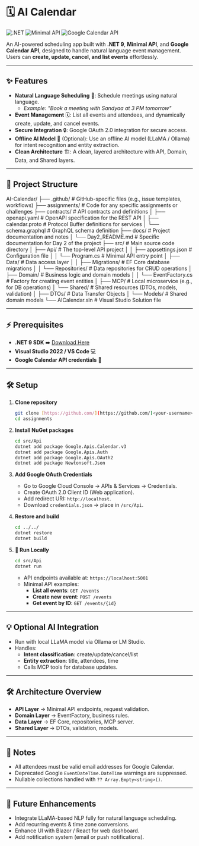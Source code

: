 # 🗓️ AI Calendar

![.NET](https://img.shields.io/badge/.NET-512BD4?logo=dotnet)
![Minimal API](https://img.shields.io/badge/Minimal%20API-lightgrey)
![Google Calendar API](https://img.shields.io/badge/Google%20Calendar%20API-00875C?logo=google-calendar)

An AI-powered scheduling app built with **.NET 9**, **Minimal API**, and **Google Calendar API**, designed to handle natural language event management. Users can **create, update, cancel, and list events** effortlessly.

---

## ✨ Features

- **Natural Language Scheduling** 💬: Schedule meetings using natural language.
  - *Example: "Book a meeting with Sandyaa at 3 PM tomorrow"*
- **Event Management** 🗓️: List all events and attendees, and dynamically create, update, and cancel events.
- **Secure Integration** 🔒: Google OAuth 2.0 integration for secure access.
- **Offline AI Model** 🧠 (Optional): Use an offline AI model (LLaMA / Ollama) for intent recognition and entity extraction.
- **Clean Architecture** 🏗️: A clean, layered architecture with API, Domain, Data, and Shared layers.

---

## 📁 Project Structure

AI-Calendar/
├── .github/                       # GitHub-specific files (e.g., issue templates, workflows)
├── assignments/                   # Code for any specific assignments or challenges
├── contracts/                     # API contracts and definitions
│   ├── openapi.yaml               # OpenAPI specification for the REST API
│   ├── calendar.proto             # Protocol Buffer definitions for services
│   └── schema.graphql             # GraphQL schema definition
├── docs/                          # Project documentation and notes
│   └── Day2_README.md             # Specific documentation for Day 2 of the project
├── src/                           # Main source code directory
│   ├── Api/                       # The top-level API project
│   │   ├── appsettings.json       # Configuration file
│   │   └── Program.cs             # Minimal API entry point
│   ├── Data/                      # Data access layer
│   │   ├── Migrations/            # EF Core database migrations
│   │   └── Repositories/          # Data repositories for CRUD operations
│   ├── Domain/                    # Business logic and domain models
│   │   └── EventFactory.cs        # Factory for creating event entities
│   ├── MCP/                       # Local microservice (e.g., for DB operations)
│   └── Shared/                    # Shared resources (DTOs, models, validation)
│       ├── DTOs/                  # Data Transfer Objects
│       └── Models/                # Shared domain models
└── AICalendar.sln                 # Visual Studio Solution file

---

## ⚡ Prerequisites

- **.NET 9 SDK** ➡️ [Download Here](https://dotnet.microsoft.com/en-us/download/dotnet/9.0)
- **Visual Studio 2022 / VS Code** 💻
- **Google Calendar API credentials** 🔑

---

## 🛠️ Setup

1.  **Clone repository**

    ```bash
    git clone [https://github.com/](https://github.com/)<your-username>/assignments.git
    cd assignments
    ```

2.  **Install NuGet packages**

    ```bash
    cd src/Api
    dotnet add package Google.Apis.Calendar.v3
    dotnet add package Google.Apis.Auth
    dotnet add package Google.Apis.OAuth2
    dotnet add package Newtonsoft.Json
    ```

3.  **Add Google OAuth Credentials**

    - Go to Google Cloud Console → APIs & Services → Credentials.
    - Create OAuth 2.0 Client ID (Web application).
    - Add redirect URI: `http://localhost`.
    - Download `credentials.json` → place in `/src/Api`.

4.  **Restore and build**

    ```bash
    cd ../../
    dotnet restore
    dotnet build
    ```

5.  **🚀 Run Locally**

    ```bash
    cd src/Api
    dotnet run
    ```

    - API endpoints available at: `https://localhost:5001`
    - Minimal API examples:
      - **List all events**: `GET /events`
      - **Create new event**: `POST /events`
      - **Get event by ID**: `GET /events/{id}`

---

## 💡 Optional AI Integration

-   Run with local LLaMA model via Ollama or LM Studio.
-   Handles:
    -   **Intent classification**: create/update/cancel/list
    -   **Entity extraction**: title, attendees, time
    -   Calls MCP tools for database updates.

---

## 🛠 Architecture Overview

-   **API Layer** → Minimal API endpoints, request validation.
-   **Domain Layer** → EventFactory, business rules.
-   **Data Layer** → EF Core, repositories, MCP server.
-   **Shared Layer** → DTOs, validation, models.

---

## 📌 Notes

-   All attendees must be valid email addresses for Google Calendar.
-   Deprecated Google `EventDateTime.DateTime` warnings are suppressed.
-   Nullable collections handled with `?? Array.Empty<string>()`.

---

## 🎯 Future Enhancements

-   Integrate LLaMA-based NLP fully for natural language scheduling.
-   Add recurring events & time zone conversions.
-   Enhance UI with Blazor / React for web dashboard.
-   Add notification system (email or push notifications).